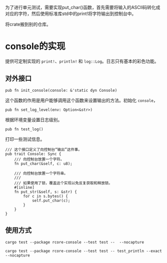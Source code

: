 
为了进行单元测试，需要实现put_char()函数，首先需要将输入的ASCII码转化成对应的字符，然后使用标准库std中的print!将字符输出到控制台中。

将crate搬到别的仓库。
# console的实现

提供可定制实现的 `print!`、`println!` 和 `log::Log`。日志只有基本的彩色功能。

## 对外接口

    pub fn init_console(console: &'static dyn Console) 

这个函数的作用是用户能够调用这个函数来设置输出的方法。初始化 `console`，

    pub fn set_log_level(env: Option<&str>) 

根据环境变量设置日志级别。

    pub fn test_log()

打印一些测试信息。

    /// 这个接口定义了向控制台“输出”这件事。
    pub trait Console: Sync {
        /// 向控制台放置一个字符。
        fn put_char(&self, c: u8);

        /// 向控制台放置一个字符串。
        ///
        /// 如果使用了锁，覆盖这个实现以免反复获取和释放锁。
        #[inline]
        fn put_str(&self, s: &str) {
            for c in s.bytes() {
                self.put_char(c);
            }
        }
    }



## 使用方式

    cargo test --package rcore-console --test test --  --nocapture 

    cargo test --package rcore-console --test test -- test_println --exact --nocapture 

